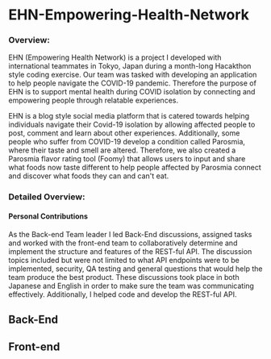 # EHN-Empowering-Health-Network

### Overview:

EHN (Empowering Health Network) is a project I developed with international teammates in Tokyo, Japan during a month-long Hacakthon style coding exercise. Our team was tasked with developing an application to help people navigate the COVID-19 pandemic. Therefore the purpose of EHN is to support mental health during COVID isolation by connecting and empowering people through relatable experiences. 

EHN is a blog style social media platform that is catered towards helping individuals navigate their Covid-19 isolation by allowing affected people to post, comment and learn about other experiences. Additionally, some people who suffer from COVID-19 develop a condition called Parosmia, where their taste and smell are altered. Therefore, we also created a Parosmia flavor rating tool (Foomy) that allows users to input and share what foods now taste different to help people affected by Parosmia connect and discover what foods they can and can't eat. 

### Detailed Overview:
#### Personal Contributions 
As the Back-end Team leader I led Back-End discussions, assigned tasks and worked with the front-end team to collaboratively determine and implement the structure and features of the REST-ful API. The discussion topics included but were not limited to what API endpoints were to be implemented, security, QA testing and general questions that would help the team produce the best product. These discussions took place in both Japanese and English in order to make sure the team was communicating effectively. Additionally, I helped code and develop the REST-ful API. 

## Back-End 


## Front-end 
